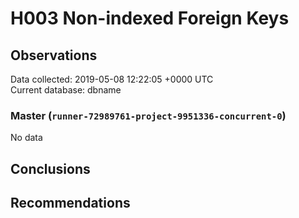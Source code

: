 # H003 Non-indexed Foreign Keys #

## Observations ##
Data collected: 2019-05-08 12:22:05 +0000 UTC  
Current database: dbname  

### Master (`runner-72989761-project-9951336-concurrent-0`) ###


No data


## Conclusions ##


## Recommendations ##

